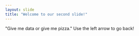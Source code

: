 ```yaml
---
layout: slide
title: "Welcome to our second slide!"
---
```

"Give me data or give me pizza."
Use the left arrow to go back!
